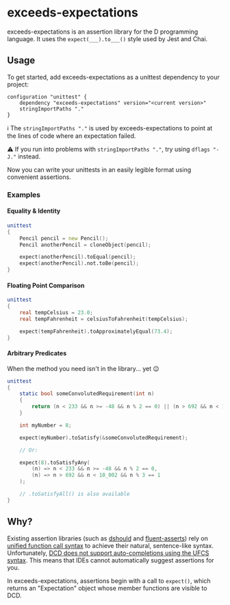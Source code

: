 # exceeds-expectations

exceeds-expectations is an assertion library for the D programming language. It uses the `expect(___).to___()` style used by Jest and Chai.

## Usage

To get started, add exceeds-expectations as a unittest dependency to your project:

```sdl
configuration "unittest" {
    dependency "exceeds-expectations" version="<current version>"
    stringImportPaths "."
}
```

ℹ️ The `stringImportPaths "."` is used by exceeds-expectations to point at the lines of code where an expectation failed.

⚠️ If you run into problems with `stringImportPaths "."`, try using `dflags "-J."` instead.

Now you can write your unittests in an easily legible format using convenient assertions.

### Examples

#### Equality & Identity
```d
unittest
{
    Pencil pencil = new Pencil();
    Pencil anotherPencil = cloneObject(pencil);

    expect(anotherPencil).toEqual(pencil);
    expect(anotherPencil).not.toBe(pencil);
}
```

#### Floating Point Comparison
```d
unittest
{
    real tempCelsius = 23.0;
    real tempFahrenheit = celsiusToFahrenheit(tempCelsius);

    expect(tempFahrenheit).toApproximatelyEqual(73.4);
}
```


#### Arbitrary Predicates

When the method you need isn't in the library... yet 😉

```d
unittest
{
    static bool someConvolutedRequirement(int n)
    {
        return (n < 233 && n >= -48 && n % 2 == 0) || (n > 692 && n < 10_002 && n % 3 == 1);
    }

    int myNumber = 8;

    expect(myNumber).toSatisfy(&someConvolutedRequirement);

    // Or:

    expect(8).toSatisfyAny(
        (n) => n < 233 && n >= -48 && n % 2 == 0,
        (n) => n > 692 && n < 10_002 && n % 3 == 1
    );

    // .toSatisfyAll() is also available
}
```


## Why?
Existing assertion libraries (such as [dshould](https://code.dlang.org/packages/dshould) and [fluent-asserts](https://code.dlang.org/packages/fluent-asserts)) rely on [unified function call syntax](https://dlang.org/spec/function.html#pseudo-member) to achieve their natural, sentence-like syntax. Unfortunately, [DCD does not support auto-completions using the UFCS syntax](https://github.com/dlang-community/DCD#status). This means that IDEs cannot automatically suggest assertions for you.

In exceeds-expectations, assertions begin with a call to `expect()`, which returns an "Expectation" object whose member functions are visible to DCD.
